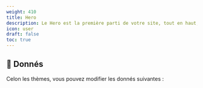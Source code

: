 ```yaml
---
weight: 410
title: Hero
description: Le Hero est la première parti de votre site, tout en haut, qui acroche vote "lecteur"
icon: user
draft: false
toc: true
---
```

## 🎲 Donnés
Celon les thèmes, vous pouvez modifier les donnés suivantes :